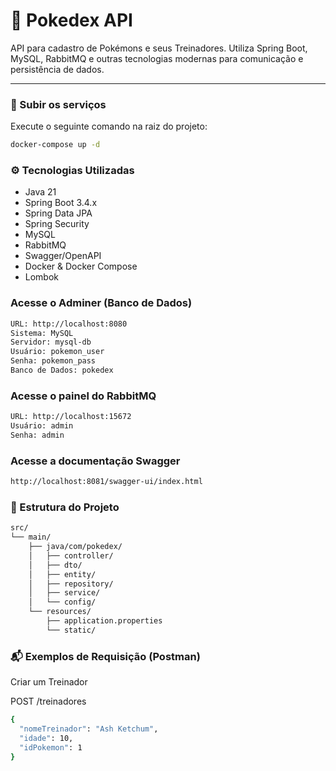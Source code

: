 # 🐣 Pokedex API

API para cadastro de Pokémons e seus Treinadores. Utiliza Spring Boot, MySQL, RabbitMQ e outras tecnologias modernas para comunicação e persistência de dados.

---
### 🚀 Subir os serviços

Execute o seguinte comando na raiz do projeto:

```bash
docker-compose up -d
```
### ⚙️ Tecnologias Utilizadas
<ul>
   <li>Java 21</li>
  <li>Spring Boot 3.4.x</li>
  <li>Spring Data JPA</li>
  <li>Spring Security</li>
  <li>MySQL</li>
  <li>RabbitMQ</li>
  <li>Swagger/OpenAPI</li>
  <li>Docker & Docker Compose</li>
  <li>Lombok</li>
</ul>  

### Acesse o Adminer (Banco de Dados)
```bash
URL: http://localhost:8080
Sistema: MySQL
Servidor: mysql-db
Usuário: pokemon_user
Senha: pokemon_pass
Banco de Dados: pokedex
```
### Acesse o painel do RabbitMQ
```bash
URL: http://localhost:15672
Usuário: admin
Senha: admin
```

### Acesse a documentação Swagger
```bash
http://localhost:8081/swagger-ui/index.html
```
### 

### 📁 Estrutura do Projeto
```bash
src/
└── main/
    ├── java/com/pokedex/
    │   ├── controller/
    │   ├── dto/
    │   ├── entity/
    │   ├── repository/
    │   ├── service/
    │   └── config/
    └── resources/
        ├── application.properties
        └── static/
```

### 📬 Exemplos de Requisição (Postman)
<p>Criar um Treinador</p>
<p>POST /treinadores</p>

```bash
{
  "nomeTreinador": "Ash Ketchum",
  "idade": 10,
  "idPokemon": 1
}
```
